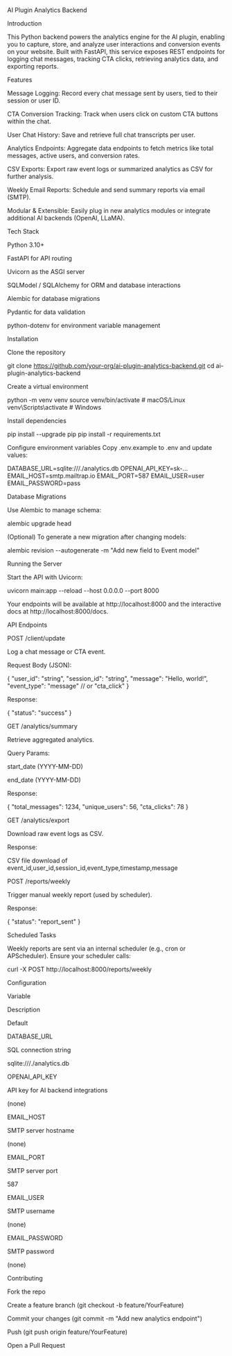 AI Plugin Analytics Backend

Introduction

This Python backend powers the analytics engine for the AI plugin, enabling you to capture, store, and analyze user interactions and conversion events on your website. Built with FastAPI, this service exposes REST endpoints for logging chat messages, tracking CTA clicks, retrieving analytics data, and exporting reports.

Features

Message Logging: Record every chat message sent by users, tied to their session or user ID.

CTA Conversion Tracking: Track when users click on custom CTA buttons within the chat.

User Chat History: Save and retrieve full chat transcripts per user.

Analytics Endpoints: Aggregate data endpoints to fetch metrics like total messages, active users, and conversion rates.

CSV Exports: Export raw event logs or summarized analytics as CSV for further analysis.

Weekly Email Reports: Schedule and send summary reports via email (SMTP).

Modular & Extensible: Easily plug in new analytics modules or integrate additional AI backends (OpenAI, LLaMA).

Tech Stack

Python 3.10+

FastAPI for API routing

Uvicorn as the ASGI server

SQLModel / SQLAlchemy for ORM and database interactions

Alembic for database migrations

Pydantic for data validation

python-dotenv for environment variable management

Installation

Clone the repository

git clone https://github.com/your-org/ai-plugin-analytics-backend.git
cd ai-plugin-analytics-backend

Create a virtual environment

python -m venv venv
source venv/bin/activate    # macOS/Linux
venv\Scripts\activate     # Windows

Install dependencies

pip install --upgrade pip
pip install -r requirements.txt

Configure environment variables
Copy .env.example to .env and update values:

DATABASE_URL=sqlite:///./analytics.db
OPENAI_API_KEY=sk-...
EMAIL_HOST=smtp.mailtrap.io
EMAIL_PORT=587
EMAIL_USER=user
EMAIL_PASSWORD=pass

Database Migrations

Use Alembic to manage schema:

alembic upgrade head

(Optional) To generate a new migration after changing models:

alembic revision --autogenerate -m "Add new field to Event model"

Running the Server

Start the API with Uvicorn:

uvicorn main:app --reload --host 0.0.0.0 --port 8000

Your endpoints will be available at http://localhost:8000 and the interactive docs at http://localhost:8000/docs.

API Endpoints

POST /client/update

Log a chat message or CTA event.

Request Body (JSON):

{
  "user_id": "string",
  "session_id": "string",
  "message": "Hello, world!",
  "event_type": "message"       // or "cta_click"
}

Response:

{ "status": "success" }

GET /analytics/summary

Retrieve aggregated analytics.

Query Params:

start_date (YYYY-MM-DD)

end_date (YYYY-MM-DD)

Response:

{
  "total_messages": 1234,
  "unique_users": 56,
  "cta_clicks": 78
}

GET /analytics/export

Download raw event logs as CSV.

Response:

CSV file download of event_id,user_id,session_id,event_type,timestamp,message

POST /reports/weekly

Trigger manual weekly report (used by scheduler).

Response:

{ "status": "report_sent" }

Scheduled Tasks

Weekly reports are sent via an internal scheduler (e.g., cron or APScheduler). Ensure your scheduler calls:

curl -X POST http://localhost:8000/reports/weekly

Configuration

Variable

Description

Default

DATABASE_URL

SQL connection string

sqlite:///./analytics.db

OPENAI_API_KEY

API key for AI backend integrations

(none)

EMAIL_HOST

SMTP server hostname

(none)

EMAIL_PORT

SMTP server port

587

EMAIL_USER

SMTP username

(none)

EMAIL_PASSWORD

SMTP password

(none)

Contributing

Fork the repo

Create a feature branch (git checkout -b feature/YourFeature)

Commit your changes (git commit -m "Add new analytics endpoint")

Push (git push origin feature/YourFeature)

Open a Pull Request

